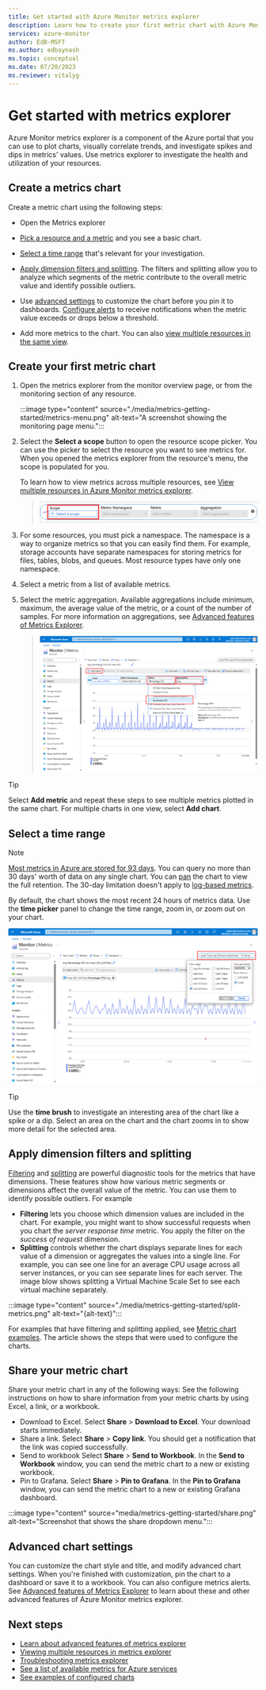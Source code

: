 ```yaml
---
title: Get started with Azure Monitor metrics explorer
description: Learn how to create your first metric chart with Azure Monitor metrics explorer.
services: azure-monitor
author: EdB-MSFT
ms.author: edbaynash    
ms.topic: conceptual
ms.date: 07/20/2023
ms.reviewer: vitalyg
---
```


# Get started with metrics explorer

Azure Monitor metrics explorer is a component of the Azure portal that you can use to plot charts, visually correlate trends, and investigate spikes and dips in metrics' values. Use metrics explorer to investigate the health and utilization of your resources.


## Create a metrics chart

Create a metric chart using the following steps:

- Open the Metrics explorer

- [Pick a resource and a metric](#create-your-first-metric-chart) and you see a basic chart.  

- [Select a time range](#select-a-time-range) that's relevant for your investigation.

- [Apply dimension filters and splitting](#apply-dimension-filters-and-splitting). The filters and splitting allow you to analyze which segments of the metric contribute to the overall metric value and identify possible outliers.

- Use [advanced settings](#advanced-chart-settings) to customize the chart before you pin it to dashboards. [Configure alerts](../alerts/alerts-metric-overview.md) to receive notifications when the metric value exceeds or drops below a threshold.
-  Add more metrics to the chart. You can also [view multiple resources in the same view](./metrics-dynamic-scope.md).


## Create your first metric chart

1. Open the metrics explorer from the monitor overview page, or from the monitoring section of any resource.

    :::image type="content" source="./media/metrics-getting-started/metrics-menu.png" alt-text="A screenshot showing the monitoring page menu.":::

1. Select the **Select a scope** button to open the resource scope picker. You can use the picker to select the resource you want to see metrics for. When you opened the metrics explorer from the resource's menu, the scope is populated for you. 

    To learn how to view metrics across multiple resources, see [View multiple resources in Azure Monitor metrics explorer](./metrics-dynamic-scope.md).

    > ![Screenshot that shows selecting a resource.](./media/metrics-getting-started/scope-picker.png)

1. For some resources, you must pick a namespace. The namespace is a way to organize metrics so that you can easily find them. For example, storage accounts have separate namespaces for storing metrics for files, tables, blobs, and queues. Most resource types have only one namespace.

1. Select a metric from a list of available metrics.

1. Select the metric aggregation. Available aggregations include minimum, maximum, the average value of the metric, or a count of the number of samples. For more information on aggregations, see [Advanced features of Metrics Explorer](../essentials/metrics-charts.md#aggregation).  

    > ![Screenshot that shows selecting a metric.](./media/metrics-getting-started/metrics-dropdown.png)



> [!TIP]
> Select **Add metric** and repeat these steps to see multiple metrics plotted in the same chart. For multiple charts in one view, select **Add chart**.

## Select a time range

> [!NOTE]
> [Most metrics in Azure are stored for 93 days](../essentials/data-platform-metrics.md#retention-of-metrics). You can query no more than 30 days' worth of data on any single chart. You can [pan](metrics-charts.md#pan) the chart to view the full retention. The 30-day limitation doesn't apply to [log-based metrics](../app/pre-aggregated-metrics-log-metrics.md#log-based-metrics).

By default, the chart shows the most recent 24 hours of metrics data. Use the **time picker** panel to change the time range, zoom in, or zoom out on your chart.

![Screenshot that shows changing the time range panel.](./media/metrics-getting-started/time.png)

> [!TIP]
> Use the **time brush** to investigate an interesting area of the chart like a spike or a dip. Select an area on the chart and the chart zooms in to show more detail for the selected area.

## Apply dimension filters and splitting

[Filtering](../essentials/metrics-charts.md#filters) and [splitting](../essentials/metrics-charts.md#apply-splitting) are powerful diagnostic tools for the metrics that have dimensions. These features show how various metric segments or dimensions affect the overall value of the metric. You can use them to identify possible outliers. For example 

- **Filtering** lets you choose which dimension values are included in the chart. For example, you might want to show successful requests when you chart the *server response time* metric. You apply the filter on the *success of request* dimension.
- **Splitting** controls whether the chart displays separate lines for each value of a dimension or aggregates the values into a single line. For example, you can see one line for an average CPU usage across all server instances, or you can see separate lines for each server. The image blow shows splitting a Virtual Machine Scale Set to see each virtual machine separately.

:::image type="content" source="./media/metrics-getting-started/split-metrics.png" alt-text="{alt-text}":::

For examples that have filtering and splitting applied, see [Metric chart examples](../essentials/metric-chart-samples.md). The article shows the steps that were used to configure the charts.

## Share your metric chart

Share your metric chart in any of the following ways: See the following instructions on how to share information from your metric charts by using Excel, a link, or a workbook.

+ Download to Excel. Select **Share** > **Download to Excel**. Your download starts immediately.
+ Share a link. Select **Share** > **Copy link**. You should get a notification that the link was copied successfully.
+ Send to workbook Select **Share** > **Send to Workbook**. In the **Send to Workbook** window, you can send the metric chart to a new or existing workbook.
+ Pin to Grafana. Select **Share** > **Pin to Grafana**. In the **Pin to Grafana** window, you can send the metric chart to a new or existing Grafana dashboard.

:::image type="content" source="media/metrics-getting-started/share.png" alt-text="Screenshot that shows the share dropdown menu.":::

## Advanced chart settings

You can customize the chart style and title, and modify advanced chart settings. When you're finished with customization, pin the chart to a dashboard or save it to a workbook. You can also configure metrics alerts. See [Advanced features of Metrics Explorer](../essentials/metrics-charts.md) to learn about these and other advanced features of Azure Monitor metrics explorer.

## Next steps

* [Learn about advanced features of metrics explorer](../essentials/metrics-charts.md)
* [Viewing multiple resources in metrics explorer](./metrics-dynamic-scope.md)
* [Troubleshooting metrics explorer](metrics-troubleshoot.md)
* [See a list of available metrics for Azure services](./metrics-supported.md)
* [See examples of configured charts](../essentials/metric-chart-samples.md)
